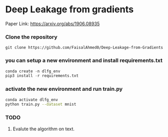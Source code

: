 # Deep Leakage from gradients
Paper Link: https://arxiv.org/abs/1906.08935

### Clone the repository

```git
git clone https://github.com/FaisalAhmed0/Deep-Leakage-from-Gradients
```

### you can setup a new environment and install requirements.txt

```python
conda create -n dlfg_env 
pip3 install -r requirements.txt 
```

### activate the new environment and run train.py

```bash
conda activate dlfg_env 
python train.py --dataset mnist
```

### TODO

1. Evalute the algorithm on text.
